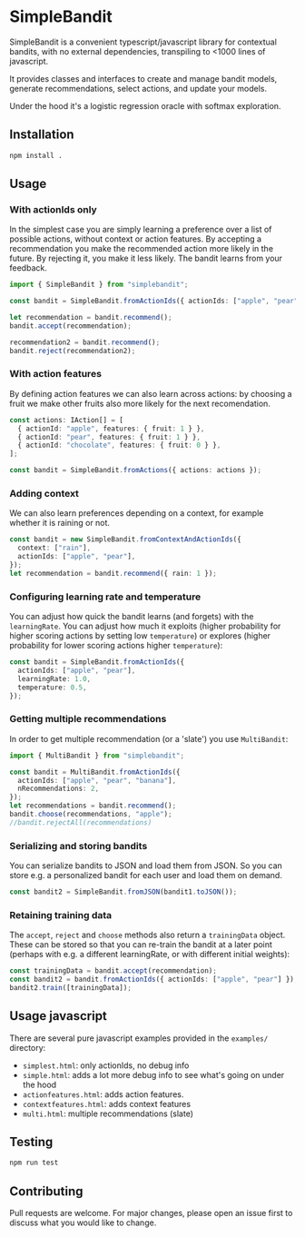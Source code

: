 # SimpleBandit

SimpleBandit is a convenient typescript/javascript library for contextual bandits, with no external dependencies, transpiling to <1000 lines of javascript.

It provides classes and interfaces to create and manage bandit models, generate recommendations, select actions, and update your models.

Under the hood it's a logistic regression oracle with softmax exploration.

## Installation

```sh
npm install .
```

## Usage

### With actionIds only

In the simplest case you are simply learning a preference over a list of possible actions, without context or action features. By accepting a recommendation you make the recommended action more likely in the future. By rejecting it, you make it less likely. The bandit learns from your feedback.

```typescript
import { SimpleBandit } from "simplebandit";

const bandit = SimpleBandit.fromActionIds({ actionIds: ["apple", "pear"] });

let recommendation = bandit.recommend();
bandit.accept(recommendation);

recommendation2 = bandit.recommend();
bandit.reject(recommendation2);
```

### With action features

By defining action features we can also learn across actions: by choosing a fruit we make other fruits also more likely for the next recomendation.

```typescript
const actions: IAction[] = [
  { actionId: "apple", features: { fruit: 1 } },
  { actionId: "pear", features: { fruit: 1 } },
  { actionId: "chocolate", features: { fruit: 0 } },
];

const bandit = SimpleBandit.fromActions({ actions: actions });
```

### Adding context

We can also learn preferences depending on a context, for example whether it is raining or not.

```typescript
const bandit = new SimpleBandit.fromContextAndActionIds({
  context: ["rain"],
  actionIds: ["apple", "pear"],
});
let recommendation = bandit.recommend({ rain: 1 });
```

### Configuring learning rate and temperature

You can adjust how quick the bandit learns (and forgets) with the `learningRate`. You can adjust how much it exploits (higher probability for higher scoring actions by setting low `temperature`) or explores (higher probability for lower scoring actions higher `temperature`):

```typescript
const bandit = SimpleBandit.fromActionIds({
  actionIds: ["apple", "pear"],
  learningRate: 1.0,
  temperature: 0.5,
});
```

### Getting multiple recommendations

In order to get multiple recommendation (or a 'slate') you use `MultiBandit`:

```typescript
import { MultiBandit } from "simplebandit";

const bandit = MultiBandit.fromActionIds({
  actionIds: ["apple", "pear", "banana"],
  nRecommendations: 2,
});
let recommendations = bandit.recommend();
bandit.choose(recommendations, "apple");
//bandit.rejectAll(recommendations)
```

### Serializing and storing bandits

You can serialize bandits to JSON and load them from JSON. So you can store e.g. a personalized bandit
for each user and load them on demand.

```typescript
const bandit2 = SimpleBandit.fromJSON(bandit1.toJSON());
```

### Retaining training data

The `accept`, `reject` and `choose` methods also return a `trainingData` object.
These can be stored so that you can re-train the bandit at a later point (perhaps with e.g. a different learningRate, or with different initial weights):

```typescript
const trainingData = bandit.accept(recommendation);
const bandit2 = bandit.fromActionIds({ actionIds: ["apple", "pear"] });
bandit2.train([trainingData]);
```

## Usage javascript

There are several pure javascript examples provided in the `examples/` directory:

- `simplest.html`: only actionIds, no debug info
- `simple.html`: adds a lot more debug info to see what's going on under the hood
- `actionfeatures.html`: adds action features.
- `contextfeatures.html`: adds context features
- `multi.html`: multiple recommendations (slate)

## Testing

```sh
npm run test
```

## Contributing

Pull requests are welcome. For major changes, please open an issue first to discuss what you would like to change.
